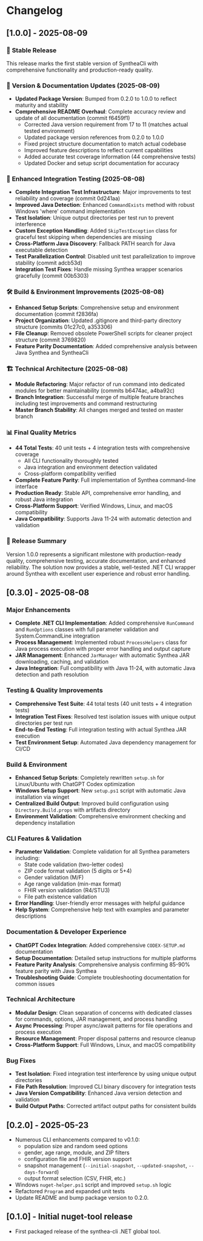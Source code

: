 # Changelog

## [1.0.0] - 2025-08-09
### 🎉 **Stable Release**
This release marks the first stable version of SyntheaCli with comprehensive functionality and production-ready quality.

### 🔧 **Version & Documentation Updates** (2025-08-09)
- **Updated Package Version**: Bumped from 0.2.0 to 1.0.0 to reflect maturity and stability
- **Comprehensive README Overhaul**: Complete accuracy review and update of all documentation (commit f6459f1)
  - Corrected Java version requirement from 17 to 11 (matches actual tested environment)
  - Updated package version references from 0.2.0 to 1.0.0
  - Fixed project structure documentation to match actual codebase
  - Improved feature descriptions to reflect current capabilities
  - Added accurate test coverage information (44 comprehensive tests)
  - Updated Docker and setup script documentation for accuracy

### 🧪 **Enhanced Integration Testing** (2025-08-08)
- **Complete Integration Test Infrastructure**: Major improvements to test reliability and coverage (commit 0d241aa)
- **Improved Java Detection**: Enhanced `CommandExists` method with robust Windows 'where' command implementation
- **Test Isolation**: Unique output directories per test run to prevent interference
- **Custom Exception Handling**: Added `SkipTestException` class for graceful test skipping when dependencies are missing
- **Cross-Platform Java Discovery**: Fallback PATH search for Java executable detection
- **Test Parallelization Control**: Disabled unit test parallelization to improve stability (commit adcb53d)
- **Integration Test Fixes**: Handle missing Synthea wrapper scenarios gracefully (commit 00b5303)

### 🛠 **Build & Environment Improvements** (2025-08-08)
- **Enhanced Setup Scripts**: Comprehensive setup and environment documentation (commit f2836fa)
- **Project Organization**: Updated .gitignore and third-party directory structure (commits 01c27c0, a353306)
- **File Cleanup**: Removed obsolete PowerShell scripts for cleaner project structure (commit 3769820)
- **Feature Parity Documentation**: Added comprehensive analysis between Java Synthea and SyntheaCli

### 🏗 **Technical Architecture** (2025-08-08)
- **Module Refactoring**: Major refactor of run command into dedicated modules for better maintainability (commits b6474ac, a4ba92c)
- **Branch Integration**: Successful merge of multiple feature branches including test improvements and command restructuring
- **Master Branch Stability**: All changes merged and tested on master branch

### 📊 **Final Quality Metrics**
- **44 Total Tests**: 40 unit tests + 4 integration tests with comprehensive coverage
  - All CLI functionality thoroughly tested
  - Java integration and environment detection validated
  - Cross-platform compatibility verified
- **Complete Feature Parity**: Full implementation of Synthea command-line interface
- **Production Ready**: Stable API, comprehensive error handling, and robust Java integration
- **Cross-Platform Support**: Verified Windows, Linux, and macOS compatibility  
- **Java Compatibility**: Supports Java 11-24 with automatic detection and validation

### 🎯 **Release Summary**
Version 1.0.0 represents a significant milestone with production-ready quality, comprehensive testing, accurate documentation, and enhanced reliability. The solution now provides a stable, well-tested .NET CLI wrapper around Synthea with excellent user experience and robust error handling.

## [0.3.0] - 2025-08-08
### Major Enhancements
- **Complete .NET CLI Implementation**: Added comprehensive `RunCommand` and `RunOptions` classes with full parameter validation and System.CommandLine integration
- **Process Management**: Implemented robust `ProcessHelpers` class for Java process execution with proper error handling and output capture
- **JAR Management**: Enhanced `JarManager` with automatic Synthea JAR downloading, caching, and validation
- **Java Integration**: Full compatibility with Java 11-24, with automatic Java detection and path resolution

### Testing & Quality Improvements  
- **Comprehensive Test Suite**: 44 total tests (40 unit tests + 4 integration tests)
- **Integration Test Fixes**: Resolved test isolation issues with unique output directories per test run
- **End-to-End Testing**: Full integration testing with actual Synthea JAR execution
- **Test Environment Setup**: Automated Java dependency management for CI/CD

### Build & Environment
- **Enhanced Setup Scripts**: Completely rewritten `setup.sh` for Linux/Ubuntu with ChatGPT Codex optimization
- **Windows Setup Support**: New `setup.ps1` script with automatic Java installation via winget
- **Centralized Build Output**: Improved build configuration using `Directory.Build.props` with artifacts directory
- **Environment Validation**: Comprehensive environment checking and dependency installation

### CLI Features & Validation
- **Parameter Validation**: Complete validation for all Synthea parameters including:
  - State code validation (two-letter codes)
  - ZIP code format validation (5 digits or 5+4)
  - Gender validation (M/F)
  - Age range validation (min-max format)
  - FHIR version validation (R4/STU3)
  - File path existence validation
- **Error Handling**: User-friendly error messages with helpful guidance
- **Help System**: Comprehensive help text with examples and parameter descriptions

### Documentation & Developer Experience
- **ChatGPT Codex Integration**: Added comprehensive `CODEX-SETUP.md` documentation
- **Setup Documentation**: Detailed setup instructions for multiple platforms
- **Feature Parity Analysis**: Comprehensive analysis confirming 85-90% feature parity with Java Synthea
- **Troubleshooting Guide**: Complete troubleshooting documentation for common issues

### Technical Architecture
- **Modular Design**: Clean separation of concerns with dedicated classes for commands, options, JAR management, and process handling
- **Async Processing**: Proper async/await patterns for file operations and process execution
- **Resource Management**: Proper disposal patterns and resource cleanup
- **Cross-Platform Support**: Full Windows, Linux, and macOS compatibility

### Bug Fixes
- **Test Isolation**: Fixed integration test interference by using unique output directories
- **File Path Resolution**: Improved CLI binary discovery for integration tests
- **Java Version Compatibility**: Enhanced Java version detection and validation
- **Build Output Paths**: Corrected artifact output paths for consistent builds

## [0.2.0] - 2025-05-23
- Numerous CLI enhancements compared to v0.1.0:
  - population size and random seed options
  - gender, age range, module, and ZIP filters
  - configuration file and FHIR version support
  - snapshot management (`--initial-snapshot`, `--updated-snapshot`, `--days-forward`)
  - output format selection (CSV, FHIR, etc.)
- Windows `nuget-helper.ps1` script and improved `setup.sh` logic
- Refactored `Program` and expanded unit tests
- Update README and bump package version to 0.2.0.

## [0.1.0] - Initial nuget-tool release
- First packaged release of the synthea-cli .NET global tool.

